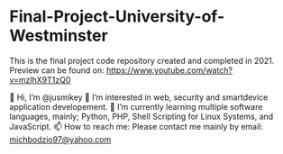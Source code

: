 # Final-Project-University-of-Westminster
This is the final project code repository created and completed in 2021. Preview can be found on: https://www.youtube.com/watch?v=mzlhX9T1zQ0

👋 Hi, I’m @jusmikey
👀 I’m interested in web, security and smartdevice application developement.
🌱 I’m currently learning multiple software languages, mainly; Python, PHP, Shell Scripting for Linux Systems, and JavaScript.
📫 How to reach me: Please contact me mainly by email: michbodzio97@yahoo.com
